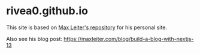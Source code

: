 # rivea0.github.io

This site is based on [Max Leiter's repository](https://github.com/MaxLeiter/maxleiter.com) for his personal site.

Also see his blog post: https://maxleiter.com/blog/build-a-blog-with-nextjs-13
